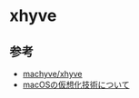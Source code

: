 # xhyve

## 参考

- [machyve/xhyve](https://github.com/machyve/xhyve)
- [macOSの仮想化技術について](https://logmi.jp/tech/articles/324461)
